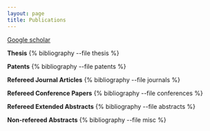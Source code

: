 ```yaml
---
layout: page
title: Publications
---
```

[Google scholar](https://scholar.google.com/citations?user=XHD-48cAAAAJ&hl=en)

**Thesis**
{% bibliography --file thesis %}

**Patents**
{% bibliography --file patents %}

**Refereed Journal Articles** 
{% bibliography --file journals %}

**Refereed Conference Papers** 
{% bibliography --file conferences %}

**Refereed Extended Abstracts** 
{% bibliography --file abstracts %}

**Non-refereed Abstracts** 
{% bibliography --file misc %}